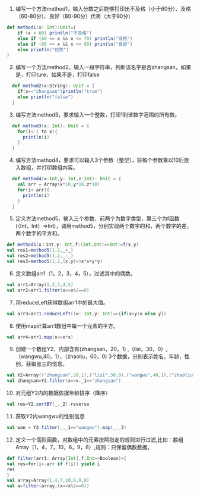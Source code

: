 1. 编写一个方法method1，输入分数之后能够打印出不及格（小于60分）、及格（60-80分）、良好（80-90分）优秀（大于90分）
```Scala
def method1(x: Int):Unit={
    if (x < 60) println("不及格")
    else if (60 <= x && x <= 70) println("及格")
    else if (80 <= x && x <= 90) println("良好")
    else println("优秀")
}
```
2. 编写一个方法method2，输入一段字符串，判断该名字是否zhangsan，如果是，打印ture，如果不是，打印false
```Scala
  def method2(x:String): Unit = {
    if(x=="zhangsan")println("true")
    else println("false")
  }
```
3. 编写方法method3，要求输入一个整数，打印1到该数字范围的所有数。
```Scala
  def method3(x: Int): Unit = {
    for(i<-1 to x){
      println(i)
    }
  }
```
4. 编写方法method4，要求可以输入3个参数（整型），将每个参数乘以10后放入数组，并打印数组内容。
```Scala
  def method4(x:Int,y: Int,z:Int): Unit = {
    val arr = Array(x*10,y*10,z*10)
    for(i<-arr){
      println(i)
    }
  }
```
5. 定义方法method5，输入三个参数，前两个为数字类型，第三个为f函数(（Int，Int）=>Int)，调用method5，分别实现两个数字的和，两个数字的差，两个数字的平方和。
```Scala
def method5(x：Int,y: Int,f:(Int,Int)=>Int)=f(x,y)
val res1=method5(1,2,_+_)
val res2=method5(1,2,_-_)
val res3=method5(1,2,(x,y)=>x*x+y*y)
```
6. 定义数组arr1（1，2，3，4，5），过滤其中的偶数。
```Scala
val arr1=Array(1,2,3,4,5)
val arr2=arr1.filter(x=>x%2==0)
```
7. 用reduceLeft获得数组arr1中的最大值。
```Scala
val arr3=arr1.reduceLeft((x: Int,y: Int)=>{if(x>y)x else y})
```
8. 使用map计算arr1数组中每一个元素的平方。
```Scala
val arr4=arr1.map(x=>x*x)
```
9. 创建一个数组Y2，内部含有(zhangsan，20，1) ,（lisi，30，0）, （wangwu,40，1），（zhaoliu，60，0) 3个数据，分别表示姓名，年龄，性别，获取张三的信息。
```Scala
val Y2=Array(("zhangsan",20,1),("lisi",30,0),("wangwu",40,1),("zhaoliu",60,0))
val zhangsan=Y2.filter(x=>x._1=="zhangsan")
```
10. 对元组Y2内的数据依据年龄排序（降序）
```Scala
val res=Y2.sortBY(_._2).reverse
```
11. 获取Y2内wangwu的性别信息
```Scala
val wan = Y2.filter(_._1=="wangwu").map(_._3)
```
12. 定义一个高阶函数，对数组中的元素按照指定的规则进行过滤,比如：数组Array（1，4，7，10，6，9，8）,规则：只保留偶数数据。
```Scala
def filter(arr1: Array[Int],f:Int=>Boolean)={
val res=for(i<-arr if f(i)) yield i
res
}
val array=Array(1,4,7,10,6,9,8)
val a=filter(array,(x=>x%2==0))
```
